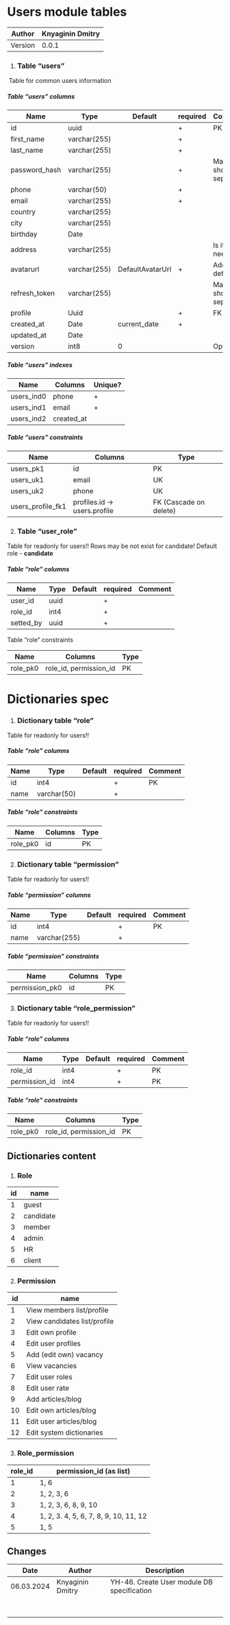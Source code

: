 # Users module tables

| Author  | Knyaginin Dmitry |
| ------- | ---------------- |
| Version | 0.0.1            |


 

1. ### Table “users”

​    Table for common users information 

##### 			                                                                    Table “users” columns

| **Name**      | **Type**     | **Default**      | **required** | **Comment**            |
| ------------- | ------------ | ---------------- | ------------ | ---------------------- |
| id            | uuid         |                  | +            | PK                     |
| first_name    | varchar(255) |                  | +            |                        |
| last_name     | varchar(255) |                  | +            |                        |
| password_hash | varchar(255) |                  | +            | May be should separate |
| phone         | varchar(50)  |                  | +            |                        |
| email         | varchar(255) |                  | +            |                        |
| country       | varchar(255) |                  |              |                        |
| city          | varchar(255) |                  |              |                        |
| birthday      | Date         |                  |              |                        |
| address       | varchar(255) |                  |              | Is it needed?          |
| avatarurl     | varchar(255) | DefaultAvatarUrl | +            | Add default!           |
| refresh_token | varchar(255) |                  |              | May be should separate |
| profile       | Uuid         |                  | +            | FK                     |
| created_at    | Date         | current_date     | +            |                        |
| updated_at    | Date         |                  |              |                        |
| version       | int8         | 0                |              | Optional!              |


 

#####                         															Table “users” indexes

| **Name**   | **Columns** | **Unique?** |
| ---------- | ----------- | ----------- |
| users_ind0 | phone       | +           |
| users_ind1 | email       | +           |
| users_ind2 | created_at  |             |

#####                      															 Table “users” constraints

| **Name**          | **Columns**                 | **Type**               |
| ----------------- | --------------------------- | ---------------------- |
| users_pk1         | id                          | PK                     |
| users_uk1         | email                       | UK                     |
| users_uk2         | phone                       | UK                     |
| users_profile_fk1 | profiles.id → users.profile | FK (Cascade on delete) |


 

2. ### Table “user_role”

Table for readonly for users!! Rows may be not exist for candidate! Default role - **candidate** 

##### 																		Table “role” columns

| **Name**  | **Type** | **Default** | **required** | **Comment** |
| --------- | -------- | ----------- | ------------ | ----------- |
| user_id   | uuid     |             | +            |             |
| role_id   | int4     |             | +            |             |
| setted_by | uuid     |             | +            |             |


 

Table “role” constraints

| **Name** | **Columns**            | **Type** |
| -------- | ---------------------- | -------- |
| role_pk0 | role_id, permission_id | PK       |


 

# 			Dictionaries spec


 

1. ### Dictionary table “role”

Table for readonly for users!!

##### 																		Table “role” columns

| **Name** | **Type**    | **Default** | **required** | **Comment** |
| -------- | ----------- | ----------- | ------------ | ----------- |
| id       | int4        |             | +            | PK          |
| name     | varchar(50) |             | +            |             |


 

##### 																		Table “role” constraints

| **Name** | **Columns** | **Type** |
| -------- | ----------- | -------- |
| role_pk0 | id          | PK       |


 

2. ### Dictionary table “permission”

Table for readonly for users!!

##### 																	Table “permission” columns

| **Name** | **Type**     | **Default** | **required** | **Comment** |
| -------- | ------------ | ----------- | ------------ | ----------- |
| id       | int4         |             | +            | PK          |
| name     | varchar(255) |             | +            |             |


 

##### 																Table “permission” constraints

| **Name**       | **Columns** | **Type** |
| -------------- | ----------- | -------- |
| permission_pk0 | id          | PK       |


 

3. ### Dictionary table “role_permission”

Table for readonly for users!!

##### 																		Table “role” columns

| **Name**      | **Type** | **Default** | **required** | **Comment** |
| ------------- | -------- | ----------- | ------------ | ----------- |
| role_id       | int4     |             | +            | PK          |
| permission_id | int4     |             | +            | PK          |



##### 																		Table “role” constraints

| **Name** | **Columns**            | **Type** |
| -------- | ---------------------- | -------- |
| role_pk0 | role_id, permission_id | PK       |


 

## 					Dictionaries content

1. ### Role

| **id** | **name**  |
| ------ | --------- |
| 1      | guest     |
| 2      | candidate |
| 3      | member    |
| 4      | admin     |
| 5      | HR        |
| 6      | client    |


 

2. ### Permission

| **id** | **name**                     |
| ------ | ---------------------------- |
|    1   | View members list/profile    |
|    2   | View candidates list/profile |
|    3   | Edit own profile             |
|    4   | Edit user profiles           |
|    5   | Add (edit own) vacancy       |
|    6   | View vacancies               |
|    7   | Edit user roles              |
|    8   | Edit user rate               |
|    9   | Add articles/blog            |
|   10   | Edit own articles/blog       |
|   11   | Edit user articles/blog      |
|   12   | Edit system dictionaries     |


 

3. ### Role_permission

| **role_id** | **permission_id (as list)**           |
| ----------- | ------------------------------------- |
| 1           | 1, 6                                  |
| 2           | 1, 2, 3, 6                            |
| 3           | 1, 2, 3, 6, 8, 9, 10                  |
| 4           | 1, 2, 3. 4, 5, 6, 7, 8, 9, 10, 11, 12 |
| 5           | 1, 5                                  |


 

## 						Changes

| **Date**   | **Author**       | **Description**                            |
| ---------- | ---------------- | ------------------------------------------ |
| 06.03.2024 | Knyaginin Dmitry | YH-46. Create User module DB specification |
|            |                  |                                            |
|            |                  |                                            |
|            |                  |                                            |
|            |                  |                                            |
|            |                  |                                            |
|            |                  |                                            |
|            |                  |                                            |
|            |                  |                                            |


 